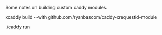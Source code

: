 Some notes on building custom caddy modules.

xcaddy build --with github.com/ryanbascom/caddy-xrequestid-module

./caddy run
